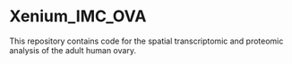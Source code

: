 # Xenium_IMC_OVA
This repository contains code for the spatial transcriptomic and proteomic analysis of the adult human ovary.
